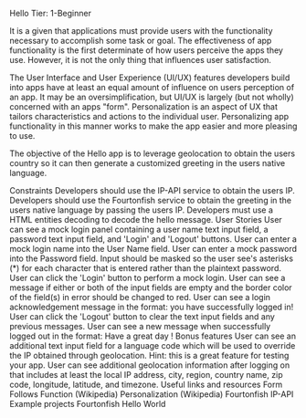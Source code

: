 Hello
Tier: 1-Beginner

It is a given that applications must provide users with the functionality necessary to accomplish some task or goal. The effectiveness of app functionality is the first determinate of how users perceive the apps they use. However, it is not the only thing that influences user satisfaction.

The User Interface and User Experience (UI/UX) features developers build into apps have at least an equal amount of influence on users perception of an app. It may be an oversimplification, but UI/UX is largely (but not wholly) concerned with an apps "form". Personalization is an aspect of UX that tailors characteristics and actions to the individual user. Personalizing app functionality in this manner works to make the app easier and more pleasing to use.

The objective of the Hello app is to leverage geolocation to obtain the users country so it can then generate a customized greeting in the users native language.

Constraints
Developers should use the IP-API service to obtain the users IP.
Developers should use the Fourtonfish service to obtain the greeting in the users native language by passing the users IP.
Developers must use a HTML entities decoding to decode the hello message.
User Stories
User can see a mock login panel containing a user name text input field, a password text input field, and 'Login' and 'Logout' buttons.
User can enter a mock login name into the User Name field.
User can enter a mock password into the Password field. Input should be masked so the user see's asterisks (\*) for each character that is entered rather than the plaintext password.
User can click the 'Login' button to perform a mock login.
User can see a message if either or both of the input fields are empty and the border color of the field(s) in error should be changed to red.
User can see a login acknowledgement message in the format: <hello-in-native-language> <user-name> you have successfully logged in!
User can click the 'Logout' button to clear the text input fields and any previous messages.
User can see a new message when successfully logged out in the format: Have a great day <user-name>!
Bonus features
User can see an additional text input field for a language code which will be used to override the IP obtained through geolocation. Hint: this is a great feature for testing your app.
User can see additional geolocation information after logging on that includes at least the local IP address, city, region, country name, zip code, longitude, latitude, and timezone.
Useful links and resources
Form Follows Function (Wikipedia)
Personalization (Wikipedia)
Fourtonfish
IP-API
Example projects
Fourtonfish Hello World
